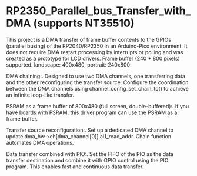# RP2350_Parallel_bus_Transfer_with_DMA (supports NT35510)
This project is a DMA transfer of frame buffer contents to the GPIOs (parallel busing) of the RP2040/RP2350 in an Arduino-Pico environment. It does not require DMA restart processing by interrupts or polling and was created as a prototype for LCD drivers.
Frame buffer (240 * 800 pixels) supported.
 landscape: 400x480, portrait: 240x800

DMA chaining:.
        Designed to use two DMA channels, one transferring data and the other reconfiguring the transfer source.
        Configure the coordination between the DMA channels using channel_config_set_chain_to() to achieve an infinite loop-like transfer.

PSRAM as a frame buffer of 800x480 (full screen, double-buffered):.
        If you have boards with PSRAM, this driver program can use the PSRAM as a frame buffer.

Transfer source reconfiguration:.
        Set up a dedicated DMA channel to update dma_hw->ch[dma_channel[0]].al1_read_addr.
        Chain function automates DMA operations.

Data transfer combined with PIO:.
        Set the FIFO of the PIO as the data transfer destination and combine it with GPIO control using the PIO program.
        This enables fast and continuous data transfer.
